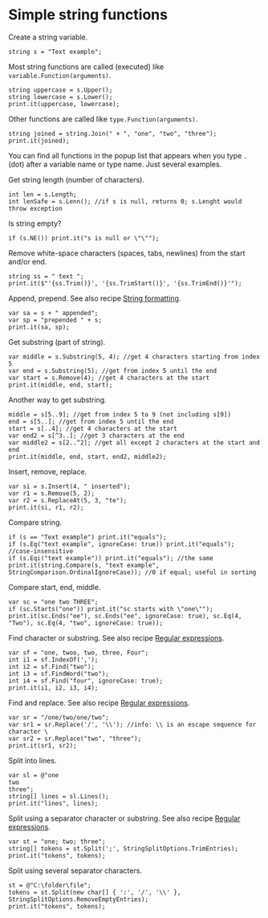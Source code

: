 # Simple string functions

Create a string variable.

```
string s = "Text example";
```

Most string functions are called (executed) like `variable.Function(arguments)`.

```
string uppercase = s.Upper();
string lowercase = s.Lower();
print.it(uppercase, lowercase);
```

Other functions are called like `type.Function(arguments)`.

```
string joined = string.Join(" + ", "one", "two", "three");
print.it(joined);
```

You can find all functions in the popup list that appears when you type `.` (dot) after a variable name or type name. Just several examples.

Get string length (number of characters).

```
int len = s.Length;
int lenSafe = s.Lenn(); //if s is null, returns 0; s.Lenght would throw exception
```

Is string empty?

```
if (s.NE()) print.it("s is null or \"\"");
```

Remove white-space characters (spaces, tabs, newlines) from the start and/or end.

```
string ss = " text ";
print.it($"'{ss.Trim()}', '{ss.TrimStart()}', '{ss.TrimEnd()}'");
```

Append, prepend. See also recipe [String formatting](String%20formatting%20with%20variables.html).

```
var sa = s + " appended";
var sp = "prepended " + s;
print.it(sa, sp);
```

Get substring (part of string).

```
var middle = s.Substring(5, 4); //get 4 characters starting from index 5
var end = s.Substring(5); //get from index 5 until the end
var start = s.Remove(4); //get 4 characters at the start
print.it(middle, end, start);
```

Another way to get substring.

```
middle = s[5..9]; //get from index 5 to 9 (not including s[9])
end = s[5..]; //get from index 5 until the end
start = s[..4]; //get 4 characters at the start
var end2 = s[^3..]; //get 3 characters at the end
var middle2 = s[2..^2]; //get all except 2 characters at the start and end
print.it(middle, end, start, end2, middle2);
```

Insert, remove, replace.

```
var si = s.Insert(4, " inserted");
var r1 = s.Remove(5, 2);
var r2 = s.ReplaceAt(5, 3, "te");
print.it(si, r1, r2);
```

Compare string.

```
if (s == "Text example") print.it("equals");
if (s.Eq("text example", ignoreCase: true)) print.it("equals"); //case-insensitive
if (s.Eqi("text example")) print.it("equals"); //the same
print.it(string.Compare(s, "text example", StringComparison.OrdinalIgnoreCase)); //0 if equal; useful in sorting
```

Compare start, end, middle.

```
var sc = "one two THREE";
if (sc.Starts("one")) print.it("sc starts with \"one\"");
print.it(sc.Ends("ee"), sc.Ends("ee", ignoreCase: true), sc.Eq(4, "Two"), sc.Eq(4, "two", ignoreCase: true));
```

Find character or substring. See also recipe [Regular expressions](Regular%20expressions%20%28parse%20text%2C%20find-replace%29.html).

```
var sf = "one, twoo, two, three, Four";
int i1 = sf.IndexOf(',');
int i2 = sf.Find("two");
int i3 = sf.FindWord("two");
int i4 = sf.Find("four", ignoreCase: true);
print.it(i1, i2, i3, i4);
```

Find and replace. See also recipe [Regular expressions](Regular%20expressions%20%28parse%20text%2C%20find-replace%29.html).

```
var sr = "/one/two/one/two";
var sr1 = sr.Replace('/', '\\'); //info: \\ is an escape sequence for character \
var sr2 = sr.Replace("two", "three");
print.it(sr1, sr2);
```

Split into lines.

```
var sl = @"one
two
three";
string[] lines = sl.Lines();
print.it("lines", lines);
```

Split using a separator character or substring. See also recipe [Regular expressions](Regular%20expressions%20%28parse%20text%2C%20find-replace%29.html).

```
var st = "one; two; three";
string[] tokens = st.Split(';', StringSplitOptions.TrimEntries);
print.it("tokens", tokens);
```

Split using several separator characters.

```
st = @"C:\folder\file";
tokens = st.Split(new char[] { ':', '/', '\\' }, StringSplitOptions.RemoveEmptyEntries);
print.it("tokens", tokens);
```